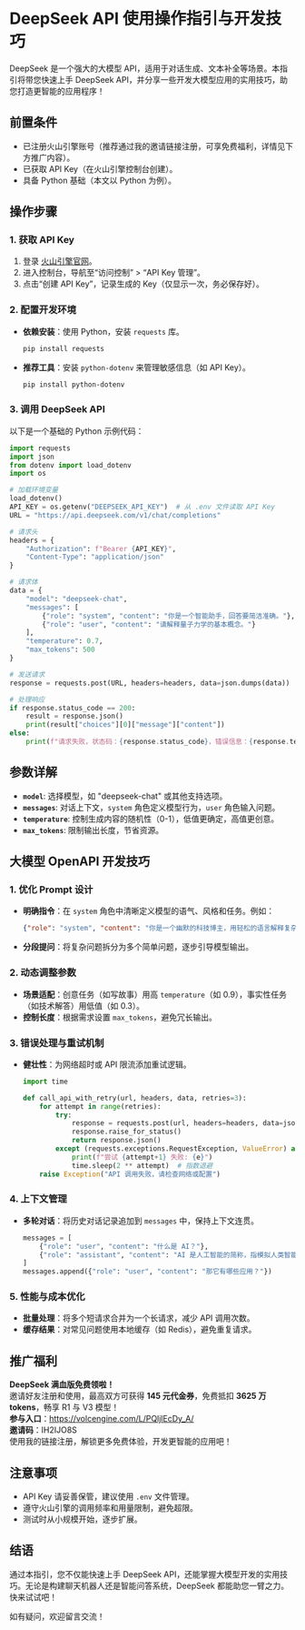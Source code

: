 
# DeepSeek API 使用操作指引与开发技巧

DeepSeek 是一个强大的大模型 API，适用于对话生成、文本补全等场景。本指引将带您快速上手 DeepSeek API，并分享一些开发大模型应用的实用技巧，助您打造更智能的应用程序！

## 前置条件
- 已注册火山引擎账号（推荐通过我的邀请链接注册，可享免费福利，详情见下方推广内容）。
- 已获取 API Key（在火山引擎控制台创建）。
- 具备 Python 基础（本文以 Python 为例）。

## 操作步骤

### 1. 获取 API Key
1. 登录 [火山引擎官网](https://www.volcengine.com/)。
2. 进入控制台，导航至“访问控制” > “API Key 管理”。
3. 点击“创建 API Key”，记录生成的 Key（仅显示一次，务必保存好）。

### 2. 配置开发环境
- **依赖安装**：使用 Python，安装 `requests` 库。
  ```bash
  pip install requests
  ```
- **推荐工具**：安装 `python-dotenv` 来管理敏感信息（如 API Key）。
  ```bash
  pip install python-dotenv
  ```

### 3. 调用 DeepSeek API
以下是一个基础的 Python 示例代码：

```python
import requests
import json
from dotenv import load_dotenv
import os

# 加载环境变量
load_dotenv()
API_KEY = os.getenv("DEEPSEEK_API_KEY")  # 从 .env 文件读取 API Key
URL = "https://api.deepseek.com/v1/chat/completions"

# 请求头
headers = {
    "Authorization": f"Bearer {API_KEY}",
    "Content-Type": "application/json"
}

# 请求体
data = {
    "model": "deepseek-chat",
    "messages": [
        {"role": "system", "content": "你是一个智能助手，回答要简洁准确。"},
        {"role": "user", "content": "请解释量子力学的基本概念。"}
    ],
    "temperature": 0.7,
    "max_tokens": 500
}

# 发送请求
response = requests.post(URL, headers=headers, data=json.dumps(data))

# 处理响应
if response.status_code == 200:
    result = response.json()
    print(result["choices"][0]["message"]["content"])
else:
    print(f"请求失败，状态码：{response.status_code}，错误信息：{response.text}")
```

## 参数详解
- **`model`**: 选择模型，如 "deepseek-chat" 或其他支持选项。
- **`messages`**: 对话上下文，`system` 角色定义模型行为，`user` 角色输入问题。
- **`temperature`**: 控制生成内容的随机性（0-1），低值更确定，高值更创意。
- **`max_tokens`**: 限制输出长度，节省资源。

## 大模型 OpenAPI 开发技巧

### 1. 优化 Prompt 设计
- **明确指令**：在 `system` 角色中清晰定义模型的语气、风格和任务。例如：
  ```json
  {"role": "system", "content": "你是一个幽默的科技博主，用轻松的语言解释复杂概念。"}
  ```
- **分段提问**：将复杂问题拆分为多个简单问题，逐步引导模型输出。

### 2. 动态调整参数
- **场景适配**：创意任务（如写故事）用高 `temperature`（如 0.9），事实性任务（如技术解答）用低值（如 0.3）。
- **控制长度**：根据需求设置 `max_tokens`，避免冗长输出。

### 3. 错误处理与重试机制
- **健壮性**：为网络超时或 API 限流添加重试逻辑。
  ```python
  import time

  def call_api_with_retry(url, headers, data, retries=3):
      for attempt in range(retries):
          try:
              response = requests.post(url, headers=headers, data=json.dumps(data), timeout=10)
              response.raise_for_status()
              return response.json()
          except (requests.exceptions.RequestException, ValueError) as e:
              print(f"尝试 {attempt+1} 失败: {e}")
              time.sleep(2 ** attempt)  # 指数退避
      raise Exception("API 调用失败，请检查网络或配置")
  ```

### 4. 上下文管理
- **多轮对话**：将历史对话记录追加到 `messages` 中，保持上下文连贯。
  ```python
  messages = [
      {"role": "user", "content": "什么是 AI？"},
      {"role": "assistant", "content": "AI 是人工智能的简称，指模拟人类智能的技术。"}  # 上轮返回
  ]
  messages.append({"role": "user", "content": "那它有哪些应用？"})
  ```

### 5. 性能与成本优化
- **批量处理**：将多个短请求合并为一个长请求，减少 API 调用次数。
- **缓存结果**：对常见问题使用本地缓存（如 Redis），避免重复请求。

## 推广福利
**DeepSeek 满血版免费领啦！**  
邀请好友注册和使用，最高双方可获得 **145 元代金券**，免费抵扣 **3625 万 tokens**，畅享 R1 与 V3 模型！  
**参与入口**：https://volcengine.com/L/PQljlEcDy_A/  
**邀请码**：IH2IJO8S  
使用我的链接注册，解锁更多免费体验，开发更智能的应用吧！

## 注意事项
- API Key 请妥善保管，建议使用 `.env` 文件管理。
- 遵守火山引擎的调用频率和用量限制，避免超限。
- 测试时从小规模开始，逐步扩展。

## 结语
通过本指引，您不仅能快速上手 DeepSeek API，还能掌握大模型开发的实用技巧。无论是构建聊天机器人还是智能问答系统，DeepSeek 都能助您一臂之力。快来试试吧！

如有疑问，欢迎留言交流！
